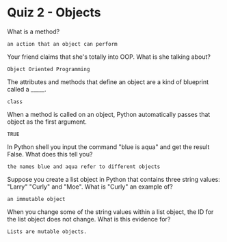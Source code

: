 # Quiz 2 - Objects

What is a method?

    an action that an object can perform

Your friend claims that she's totally into OOP. What is she talking about?

    Object Oriented Programming

The attributes and methods that define an object are a kind of blueprint called a _____.

    class

When a method is called on an object, Python automatically passes that object as the first argument.

    TRUE

In Python shell you input the command "blue is aqua" and get the result False. What does this tell you?  

    the names blue and aqua refer to different objects

Suppose you create a list object in Python that contains three string values: "Larry" "Curly" and "Moe". What is "Curly" an example of?

    an immutable object

When you change some of the string values within a list object, the ID for the list object does not change. What is this evidence for?

    Lists are mutable objects.